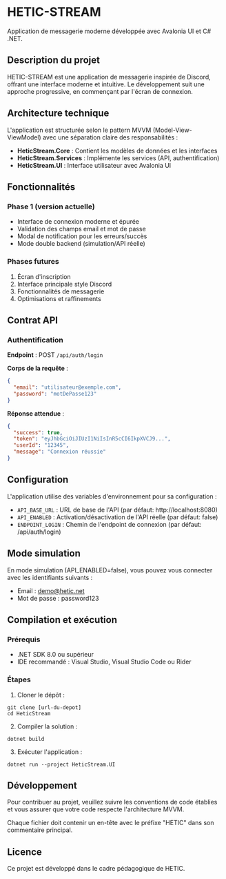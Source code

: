 # HETIC-STREAM

Application de messagerie moderne développée avec Avalonia UI et C# .NET.

## Description du projet

HETIC-STREAM est une application de messagerie inspirée de Discord, offrant une interface moderne et intuitive. Le développement suit une approche progressive, en commençant par l'écran de connexion.

## Architecture technique

L'application est structurée selon le pattern MVVM (Model-View-ViewModel) avec une séparation claire des responsabilités :

- **HeticStream.Core** : Contient les modèles de données et les interfaces
- **HeticStream.Services** : Implémente les services (API, authentification)
- **HeticStream.UI** : Interface utilisateur avec Avalonia UI

## Fonctionnalités

### Phase 1 (version actuelle)
- Interface de connexion moderne et épurée
- Validation des champs email et mot de passe
- Modal de notification pour les erreurs/succès
- Mode double backend (simulation/API réelle)

### Phases futures
1. Écran d'inscription
2. Interface principale style Discord
3. Fonctionnalités de messagerie
4. Optimisations et raffinements

## Contrat API

### Authentification

**Endpoint** : POST `/api/auth/login`

**Corps de la requête** :
```json
{
  "email": "utilisateur@exemple.com",
  "password": "motDePasse123"
}
```

**Réponse attendue** :
```json
{
  "success": true,
  "token": "eyJhbGciOiJIUzI1NiIsInR5cCI6IkpXVCJ9...",
  "userId": "12345",
  "message": "Connexion réussie"
}
```

## Configuration

L'application utilise des variables d'environnement pour sa configuration :

- `API_BASE_URL` : URL de base de l'API (par défaut: http://localhost:8080)
- `API_ENABLED` : Activation/désactivation de l'API réelle (par défaut: false)
- `ENDPOINT_LOGIN` : Chemin de l'endpoint de connexion (par défaut: /api/auth/login)

## Mode simulation

En mode simulation (API_ENABLED=false), vous pouvez vous connecter avec les identifiants suivants :
- Email : demo@hetic.net
- Mot de passe : password123

## Compilation et exécution

### Prérequis
- .NET SDK 8.0 ou supérieur
- IDE recommandé : Visual Studio, Visual Studio Code ou Rider

### Étapes
1. Cloner le dépôt :
```
git clone [url-du-depot]
cd HeticStream
```

2. Compiler la solution :
```
dotnet build
```

3. Exécuter l'application :
```
dotnet run --project HeticStream.UI
```

## Développement

Pour contribuer au projet, veuillez suivre les conventions de code établies et vous assurer que votre code respecte l'architecture MVVM.

Chaque fichier doit contenir un en-tête avec le préfixe "HETIC" dans son commentaire principal.

## Licence

Ce projet est développé dans le cadre pédagogique de HETIC.